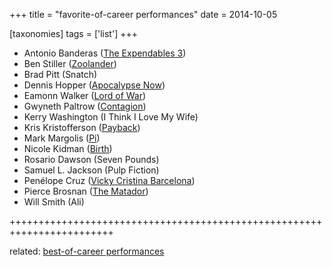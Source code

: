 +++
title = "favorite-of-career performances"
date = 2014-10-05

[taxonomies]
tags = ['list']
+++

-   Antonio Banderas ([The Expendables 3])
-   Ben Stiller ([Zoolander])
-   Brad Pitt (Snatch)
-   Dennis Hopper ([Apocalypse Now])
-   Eamonn Walker ([Lord of War])
-   Gwyneth Paltrow ([Contagion])
-   Kerry Washington (I Think I Love My Wife)
-   Kris Kristofferson ([Payback])
-   Mark Margolis ([Pi])
-   Nicole Kidman ([Birth])
-   Rosario Dawson (Seven Pounds)
-   Samuel L. Jackson (Pulp Fiction)
-   Penélope Cruz ([Vicky Cristina Barcelona])
-   Pierce Brosnan ([The Matador])
-   Will Smith (Ali)

++++++++++++++++++++++++++++++++++++++++++++++++++++++++++++++++++++++++

related: [best-of-career performances]

  [The Expendables 3]: http://movies.tshepang.net/the-expendables-3
  [Zoolander]: http://movies.tshepang.net/zoolander-2001
  [Apocalypse Now]: http://movies.tshepang.net/apocalypse-now-1979
  [Lord of War]: http://movies.tshepang.net/lord-of-war-2005
  [Contagion]: http://movies.tshepang.net/contagion-2011
  [Payback]: http://movies.tshepang.net/payback-1999
  [Pi]: http://movies.tshepang.net/pi-1997
  [Birth]: http://movies.tshepang.net/birth-2004
  [Vicky Cristina Barcelona]: http://movies.tshepang.net/vicky-cristina-barcelona-2008
  [The Matador]: http://movies.tshepang.net/the-matador-2004
  [best-of-career performances]: http://movies.tshepang.net/best-of-career-performances
